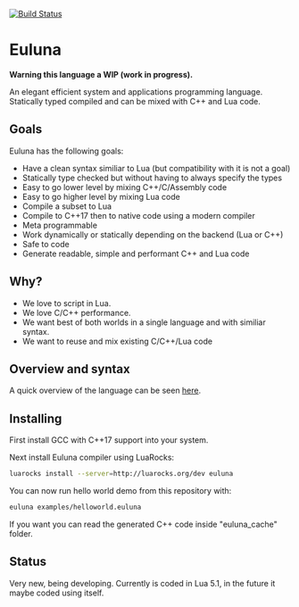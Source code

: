 [![Build Status](https://travis-ci.org/edubart/euluna-lang.svg?branch=master)](https://travis-ci.org/edubart/euluna-lang)

# Euluna

**Warning this language a WIP (work in progress).**

An elegant efficient system and applications programming language. Statically
typed compiled and can be mixed with C++ and Lua code. 

## Goals

Euluna has the following goals:

* Have a clean syntax similiar to Lua (but compatibility with it is not a goal)
* Statically type checked but without having to always specify the types
* Easy to go lower level by mixing C++/C/Assembly code
* Easy to go higher level by mixing Lua code
* Compile a subset to Lua
* Compile to C++17 then to native code using a modern compiler
* Meta programmable
* Work dynamically or statically depending on the backend (Lua or C++)
* Safe to code
* Generate readable, simple and performant C++ and Lua code

## Why?

* We love to script in Lua.
* We love C/C++ performance.
* We want best of both worlds in a single language and with similiar syntax.
* We want to reuse and mix existing C/C++/Lua code

## Overview and syntax

A quick overview of the language can be seen [here](https://edubart.github.io/euluna-lang-website/overview/#exceptions).

## Installing

First install GCC with C++17 support into your system.

Next install Euluna compiler using LuaRocks:

```bash
luarocks install --server=http://luarocks.org/dev euluna
```

You can now run hello world demo from this repository with:

```bash
euluna examples/helloworld.euluna
```

If you want you can read the generated C++ code inside "euluna_cache" folder.

## Status

Very new, being developing.
Currently is coded in Lua 5.1, in the future it maybe coded using itself.
